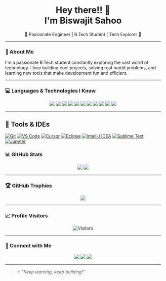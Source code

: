 <h1 align="center">Hey there!! 🚀<br>I'm Biswajit Sahoo</h1>

<p align="center">🌟 Passionate Engineer | B.Tech Student | Tech Explorer 🚀</p>

---

### 👋 About Me

I'm a passionate B.Tech student constantly exploring the vast world of technology. I love building cool projects, solving real-world problems, and learning new tools that make development fun and efficient.

---

### 💻 Languages & Technologies I Know

<p align="center">
  <img src="https://img.shields.io/badge/Java-ED8B00?style=for-the-badge&logo=java&logoColor=white"/>
  <img src="https://img.shields.io/badge/C-00599C?style=for-the-badge&logo=c&logoColor=white"/>
  <img src="https://img.shields.io/badge/C++-004482?style=for-the-badge&logo=cplusplus&logoColor=white"/>
  <img src="https://img.shields.io/badge/Python-3776AB?style=for-the-badge&logo=python&logoColor=white"/>
  <img src="https://img.shields.io/badge/SQL-003B57?style=for-the-badge&logo=mysql&logoColor=white"/>
  <img src="https://img.shields.io/badge/HTML-E34F26?style=for-the-badge&logo=html5&logoColor=white"/>
  <img src="https://img.shields.io/badge/CSS-1572B6?style=for-the-badge&logo=css3&logoColor=white"/>
  <img src="https://img.shields.io/badge/TailwindCSS-38B2AC?style=for-the-badge&logo=tailwindcss&logoColor=white"/>
  <img src="https://img.shields.io/badge/JavaScript-F7DF1E?style=for-the-badge&logo=javascript&logoColor=black"/>
  <img src="https://img.shields.io/badge/React-20232A?style=for-the-badge&logo=react&logoColor=61DAFB"/>
  <img src="https://img.shields.io/badge/Node.js-339933?style=for-the-badge&logo=nodedotjs&logoColor=white"/>
</p>

---
<!-- Tools Badges Section -->
## 🚀 Tools & IDEs

[![Git](https://img.shields.io/badge/Git-F05032?logo=git&logoColor=white&style=for-the-badge)](https://git-scm.com/)
[![VS Code](https://img.shields.io/badge/VS%20Code-007ACC?logo=visual-studio-code&logoColor=white&style=for-the-badge)](https://code.visualstudio.com/)
[![Cursor](https://img.shields.io/badge/Cursor-0057FF?logo=cursor&logoColor=white&style=for-the-badge)](https://www.cursor.so/)
[![Eclipse](https://img.shields.io/badge/Eclipse-2C2255?logo=eclipseide&logoColor=white&style=for-the-badge)](https://www.eclipse.org/)
[![IntelliJ IDEA](https://img.shields.io/badge/IntelliJ%20IDEA-000000?logo=intellij-idea&logoColor=white&style=for-the-badge)](https://www.jetbrains.com/idea/)
[![Sublime Text](https://img.shields.io/badge/Sublime%20Text-FF9800?logo=sublime-text&logoColor=white&style=for-the-badge)](https://www.sublimetext.com/)
[![Jupyter](https://img.shields.io/badge/Jupyter-F37626?logo=jupyter&logoColor=white&style=for-the-badge)](https://jupyter.org/)

### 📊 GitHub Stats

<p align="center">
  <img src="https://github-readme-stats.vercel.app/api?username=biswajitsahoo897&show_icons=true&theme=radical&hide_border=true" />
  <img src="https://github-readme-stats.vercel.app/api/top-langs/?username=biswajitsahoo897&layout=compact&theme=radical&hide_border=true" />
</p>

---

### 🏆 GitHub Trophies

<p align="center">
  <img src="https://github-profile-trophy.vercel.app/?username=biswajitsahoo897&theme=radical&row=1&column=6" />
</p>

---

### 📈 Profile Visitors

<p align="center">
  <img src="https://visitor-badge.laobi.icu/badge?page_id=biswajitsahoo897" alt="Visitors" />
</p>

---

### 🤝 Connect with Me

<p align="center">
  <a href="www.linkedin.com/in/biswajit-sahoo-b378242b1" target="_blank"><img src="https://img.shields.io/badge/LinkedIn-blue?style=for-the-badge&logo=linkedin&logoColor=white"/></a>
  <a href="biswajitsahookunu2005@gmail.com"><img src="https://img.shields.io/badge/Email-D14836?style=for-the-badge&logo=gmail&logoColor=white"/></a>
  <a href="https://github.com/biswajitsahoo897" target="_blank"><img src="https://img.shields.io/badge/GitHub-333?style=for-the-badge&logo=github&logoColor=white"/></a>
</p>

---

> ⚡ *"Keep learning, keep building!"*
